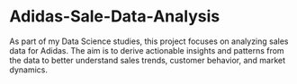 # Adidas-Sale-Data-Analysis
As part of my Data Science studies, this project focuses on analyzing sales data for Adidas. The aim is to derive actionable insights and patterns from the data to better understand sales trends, customer behavior, and market dynamics.
